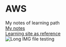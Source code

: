 # AWS  
My notes of learning path  
[My notes](https://docs.google.com/document/d/19NS8rZcNoGq488RCOC3BJlGA6Ve4c5gJpj0Tklm-D5A/edit?usp=sharing "Title")  
[Learning site as reference](https://www.youtube.com/watch?v=_xXw2JBVXWg "Title")  
![Long IMG file testing](https://photos.google.com/u/1/share/AF1QipOx6MsM11Rqyor0RoNxKuvmPREOev8IAbg9Tdx_vV7Z-8QzQn2vA99GF1v4vUHfXw?key=SlRqejBxbUZ1ZWlnWXQ0X2t4UGx0QlpQWXAtanhB)


